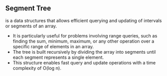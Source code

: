 ## Segment Tree 
  is a data structures that allows efficient querying and updating of intervals or segments of an array. 
- It is particularly useful for problems involving range queries, such as finding the sum, minimum, maximum, or any other operation over a specific range of elements in an array.
- The tree is built recursively by dividing the array into segments until each segment represents a single element.
- This structure enables fast query and update operations with a time complexity of O(log n).
